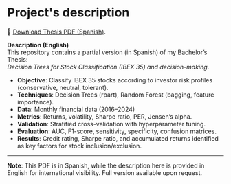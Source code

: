 # Project's description

📄 [Download Thesis PDF (Spanish)](https://github.com/ygs1629/BT-2025/blob/main/TFG_2025_version_parcial.pdf).

**Description (English)**  
This repository contains a partial version (in Spanish) of my Bachelor’s Thesis:  
*Decision Trees for Stock Classification (IBEX 35) and decision-making*.  

- **Objective**: Classify IBEX 35 stocks according to investor risk profiles (conservative, neutral, tolerant).  
- **Techniques**: Decision Trees (rpart), Random Forest (bagging, feature importance).  
- **Data**: Monthly financial data (2016–2024)
- **Metrics**: Returns, volatility, Sharpe ratio, PER, Jensen’s alpha.  
- **Validation**: Stratified cross-validation with hyperparameter tuning.  
- **Evaluation**: AUC, F1-score, sensitivity, specificity, confusion matrices.  
- **Results**: Credit rating, Sharpe ratio, and accumulated returns identified as key factors for stock inclusion/exclusion.  

---
**Note**: This PDF is in Spanish, while the description here is provided in English for international visibility.
Full version available upon request. 
